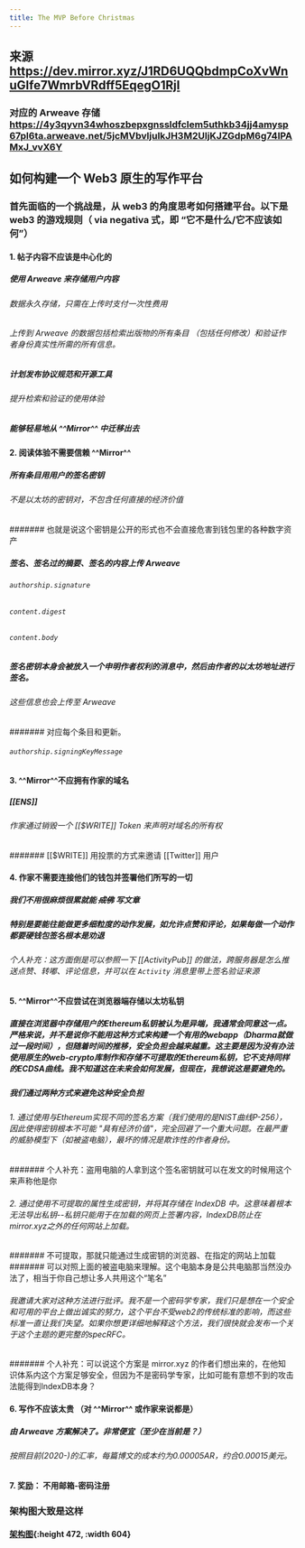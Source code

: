 ```yaml
---
title: The MVP Before Christmas
---
```


## 来源 https://dev.mirror.xyz/J1RD6UQQbdmpCoXvWnuGIfe7WmrbVRdff5EqegO1RjI
### 对应的 Arweave 存储 https://4y3qyvn34whoszbepxgnssldfclem5uthkb34jj4amysp67pl6ta.arweave.net/5jcMVbvljulkJH3M2UljKJZGdpM6g74lPAMxJ_vvX6Y
## 如何构建一个 Web3 原生的写作平台
### 首先面临的一个挑战是，从 web3 的角度思考如何搭建平台。以下是 web3 的游戏规则（ via negativa 式，即 “它不是什么/它不应该如何”）
#### 1. 帖子内容不应该是中心化的
##### 使用 Arweave 来存储用户内容
###### 数据永久存储，只需在上传时支付一次性费用
###### 上传到 Arweave 的数据包括检索出版物的所有条目 （包括任何修改）和验证作者身份真实性所需的所有信息。
##### 计划发布协议规范和开源工具
###### 提升检索和验证的使用体验
##### 能够轻易地从 ^^Mirror^^ 中迁移出去
#### 2. 阅读体验不需要信赖  ^^Mirror^^
##### 所有条目用用户的签名密钥
###### 不是以太坊的密钥对，不包含任何直接的经济价值
####### 也就是说这个密钥是公开的形式也不会直接危害到钱包里的各种数字资产
##### 签名、签名过的摘要、签名的内容上传 Arweave
###### `authorship.signature`
###### `content.digest`
###### `content.body`
##### 签名密钥本身会被放入一个申明作者权利的消息中，然后由作者的以太坊地址进行签名。
###### 这些信息也会上传至 Arweave
####### 对应每个条目和更新。
###### `authorship.signingKeyMessage`
#### 3. ^^Mirror^^不应拥有作家的域名
##### [[ENS]]
###### 作家通过销毁一个 [[$WRITE]] Token 来声明对域名的所有权
####### [[$WRITE]] 用投票的方式来邀请 [[Twitter]] 用户
#### 4. 作家不需要连接他们的钱包并签署他们所写的一切
##### 我们不用很麻烦很累就能 <del>成佛</del> 写文章
##### 特别是要能往能做更多细粒度的动作发展，如允许点赞和评论，如果每做一个动作都要硬钱包签名根本是劝退
###### 个人补充：这方面倒是可以参照一下 [[ActivityPub]] 的做法，跨服务器是怎么推送点赞、转嘟、评论信息，并可以在 `Activity` 消息里带上签名验证来源
#### 5. ^^Mirror^^不应尝试在浏览器端存储以太坊私钥
##### 直接在浏览器中存储用户的Ethereum私钥被认为是异端，我通常会同意这一点。严格来说，并不是说你不能用这种方式来构建一个有用的webapp（Dharma就做过一段时间），但随着时间的推移，安全负担会越来越重。这主要是因为没有办法使用原生的web-crypto库制作和存储不可提取的Ethereum私钥，它不支持同样的ECDSA曲线。我不知道这在未来会如何发展，但现在，我想说这是要避免的。
##### 我们通过两种方式来避免这种安全负担
###### 1. 通过使用与Ethereum实现不同的签名方案（我们使用的是NIST曲线P-256），因此使得密钥根本不可能 "具有经济价值"，完全回避了一个重大问题。在最严重的威胁模型下（如被盗电脑），最坏的情况是欺诈性的作者身份。
####### 个人补充：盗用电脑的人拿到这个签名密钥就可以在发文的时候用这个来声称他是你
###### 2. 通过使用不可提取的属性生成密钥，并将其存储在 IndexDB 中。这意味着根本无法导出私钥--私钥只能用于在加载的网页上签署内容，IndexDB防止在mirror.xyz之外的任何网站上加载。
####### 不可提取，那就只能通过生成密钥的浏览器、在指定的网站上加载
####### 可以对照上面的被盗电脑来理解。这个电脑本身是公共电脑那当然没办法了，相当于你自己想让多人共用这个“笔名”
###### 我邀请大家对这种方法进行批评。我不是一个密码学专家，我们只是想在一个安全和可用的平台上做出诚实的努力，这个平台不受web2的传统标准的影响，而这些标准一直让我们失望。如果你想更详细地解释这个方法，我们很快就会发布一个关于这个主题的更完整的specRFC。
####### 个人补充：可以说这个方案是 mirror.xyz 的作者们想出来的，在他知识体系内这个方案足够安全，但因为不是密码学专家，比如可能有意想不到的攻击法能得到IndexDB本身？
#### 6. 写作不应该太贵 （对 ^^Mirror^^ 或作家来说都是）
##### 由 Arweave 方案解决了。非常便宜（至少在当前是？）
###### 按照目前(2020-)的汇率，每篇博文的成本约为0.00005AR，约合0.00015美元。
#### 7. 奖励： 不用邮箱-密码注册
### 架构图大致是这样
#### [架构图](https://images.mirror-media.xyz/publication-images/4ad92c52-5226-40c1-b654-4bbfe905c278.jpeg){:height 472, :width 604}
###
